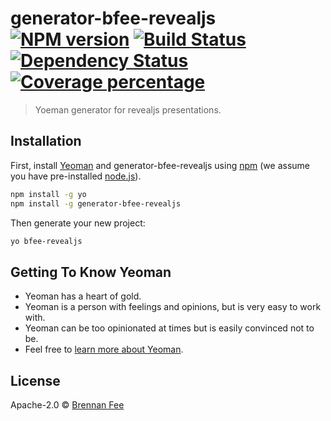 # generator-bfee-revealjs [![NPM version][npm-image]][npm-url] [![Build Status][travis-image]][travis-url] [![Dependency Status][daviddm-image]][daviddm-url] [![Coverage percentage][coveralls-image]][coveralls-url]
> Yoeman generator for revealjs presentations.

## Installation

First, install [Yeoman](http://yeoman.io) and generator-bfee-revealjs using [npm](https://www.npmjs.com/) (we assume you have pre-installed [node.js](https://nodejs.org/)).

```bash
npm install -g yo
npm install -g generator-bfee-revealjs
```

Then generate your new project:

```bash
yo bfee-revealjs
```

## Getting To Know Yeoman

 * Yeoman has a heart of gold.
 * Yeoman is a person with feelings and opinions, but is very easy to work with.
 * Yeoman can be too opinionated at times but is easily convinced not to be.
 * Feel free to [learn more about Yeoman](http://yeoman.io/).

## License

Apache-2.0 © [Brennan Fee]()


[npm-image]: https://badge.fury.io/js/generator-bfee-revealjs.svg
[npm-url]: https://npmjs.org/package/generator-bfee-revealjs
[travis-image]: https://travis-ci.org/brennanfee/generator-bfee-revealjs.svg?branch=master
[travis-url]: https://travis-ci.org/brennanfee/generator-bfee-revealjs
[daviddm-image]: https://david-dm.org/brennanfee/generator-bfee-revealjs.svg?theme=shields.io
[daviddm-url]: https://david-dm.org/brennanfee/generator-bfee-revealjs
[coveralls-image]: https://coveralls.io/repos/brennanfee/generator-bfee-revealjs/badge.svg
[coveralls-url]: https://coveralls.io/r/brennanfee/generator-bfee-revealjs
